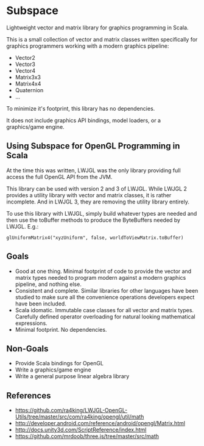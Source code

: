 Subspace
========

Lightweight vector and matrix library for graphics programming in Scala.

This is a small collection of vector and matrix classes written specifically for graphics programmers working with a
modern graphics pipeline:

* Vector2
* Vector3
* Vector4
* Matrix3x3
* Matrix4x4
* Quaternion
* ...

To minimize it's footprint, this library has no dependencies.

It does not include graphics API bindings, model loaders, or a graphics/game engine.

Using Subspace for OpenGL Programming in Scala
----------------------------------------------

At the time this was written, LWJGL was the only library providing full access the full OpenGL API from the JVM.

This library can be used with version 2 and 3 of LWJGL.  While LWJGL 2 provides a utility library with vector and matrix classes, it is rather
incomplete.  And in LWJGL 3, they are removing the utility library entirely.

To use this library with LWJGL,  simply build whatever types are needed and then use the toBuffer methods to produce the ByteBuffers
needed by LWJGL.  E.g.:


    glUniformMatrix4("xyzUniform", false, worldToViewMatrix.toBuffer)

Goals
-----
* Good at one thing.  Minimal footprint of code to provide the vector and matrix types needed to program modern against a modern graphics pipeline, and nothing else.
* Consistent and complete.  Similar libraries for other languages have been studied to make sure all the convenience operations developers expect have been included.
* Scala idomatic. Immutable case classes for all vector and matrix types. Carefully defined operator overloading for natural looking mathematical expressions.
* Minimal footprint.  No dependencies.

Non-Goals
---------
* Provide Scala bindings for OpenGL
* Write a graphics/game engine
* Write a general purpose linear algebra library

References
----------
* https://github.com/ra4king/LWJGL-OpenGL-Utils/tree/master/src/com/ra4king/opengl/util/math
* http://developer.android.com/reference/android/opengl/Matrix.html
* http://docs.unity3d.com/ScriptReference/index.html
* https://github.com/mrdoob/three.js/tree/master/src/math


